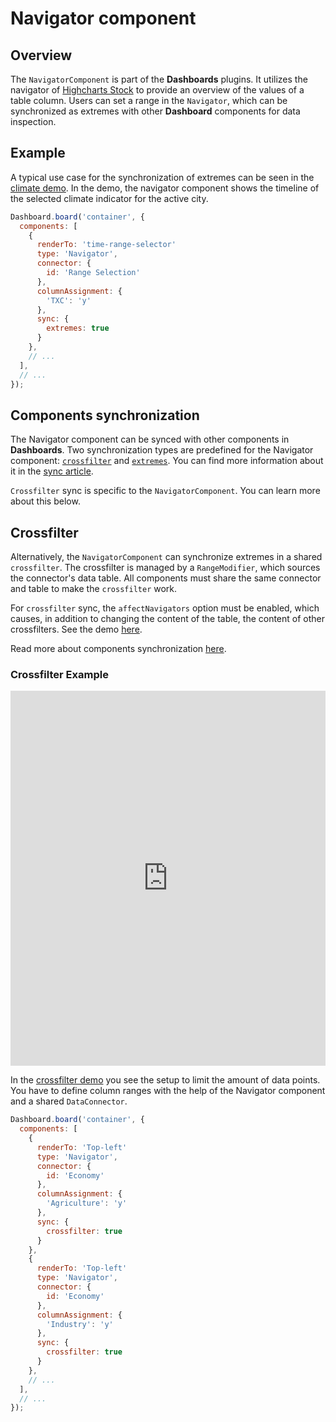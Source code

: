 # Navigator component

## Overview

The `NavigatorComponent` is part of the **Dashboards** plugins. It utilizes the
navigator of [Highcharts Stock](https://www.highcharts.com/docs/stock/navigator) to provide an overview of the values of a table
column. Users can set a range in the `Navigator`, which can be synchronized as extremes with other **Dashboard** components for data inspection.

## Example

A typical use case for the synchronization of extremes can be seen in the
[climate demo](https://highcharts.com/demo/dashboards/climate).
In the demo, the navigator component shows the timeline of the selected climate indicator for the active city.

``` JavaScript
Dashboard.board('container', {
  components: [
    {
      renderTo: 'time-range-selector'
      type: 'Navigator',
      connector: {
        id: 'Range Selection'
      },
      columnAssignment: {
        'TXC': 'y'
      },
      sync: {
        extremes: true
      }
    },
    // ...
  ],
  // ...
});
```

## Components synchronization

The Navigator component can be synced with other components in **Dashboards**. Two synchronization types are predefined for the Navigator component: [`crossfilter`](https://api.highcharts.com/dashboards/#interfaces/Dashboards_Components_NavigatorComponent_NavigatorComponentOptions.SyncOptions#crossfilter) and [`extremes`](https://api.highcharts.com/dashboards/#interfaces/Dashboards_Components_NavigatorComponent_NavigatorComponentOptions.SyncOptions#extremes). You can find more information about it in the [sync article](https://www.highcharts.com/docs/dashboards/synchronize-components).

`Crossfilter` sync is specific to the `NavigatorComponent`. You can learn more about this below.

## Crossfilter


Alternatively, the `NavigatorComponent` can synchronize extremes in a shared `crossfilter`. The crossfilter is managed by 
a `RangeModifier`, which sources the connector's data table. All components must
share the same connector and table to make the `crossfilter` work.

For `crossfilter` sync, the `affectNavigators` option must be enabled, which
causes, in addition to changing the content of the table, the content of
other crossfilters. See the demo [here](https://jsfiddle.net/gh/get/library/pure/highcharts/highcharts/tree/master/samples/dashboards/components/crossfilter-affecting-navigators).

Read more about components synchronization [here](https://www.highcharts.com/docs/dashboards/synchronize-components).

### Crossfilter Example

<iframe style="width: 100%; height: 600px; border: none;" src="https://www.highcharts.com/samples/embed/dashboards/demo/crossfilter" allow="fullscreen"></iframe>

In the [crossfilter demo](https://highcharts.com/demo/dashboards/crossfilter)
you see the setup to limit the amount of data points. You have to define column
ranges with the help of the Navigator component and a shared `DataConnector`.

```js
Dashboard.board('container', {
  components: [
    {
      renderTo: 'Top-left'
      type: 'Navigator',
      connector: {
        id: 'Economy'
      },
      columnAssignment: {
        'Agriculture': 'y'
      },
      sync: {
        crossfilter: true
      }
    },
    {
      renderTo: 'Top-left'
      type: 'Navigator',
      connector: {
        id: 'Economy'
      },
      columnAssignment: {
        'Industry': 'y'
      },
      sync: {
        crossfilter: true
      }
    },
    // ...
  ],
  // ...
});
```
